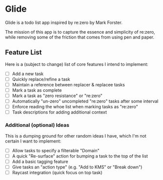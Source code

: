 # Glide

Glide is a todo list app inspired by re:zero by Mark Forster.

The mission of this app is to capture the essence and simplicity of re:zero,
while removing some of the friction that comes from using pen and paper.

## Feature List

Here is a (subject to change) list of core features I intend to implement:

- [ ] Add a new task
- [ ] Quickly replace/refine a task
- [ ] Maintain a reference between replacer & replacee tasks
- [ ] Mark a task as complete
- [ ] Mark a task as "zero resistance" or "re:zero"
- [ ] Automatically "un-zero" uncompleted "re:zero" tasks after some interval
- [ ] Enforce reading the whoe list when marking tasks as "re:zero"
- [ ] Task descriptions for adding additional context

### Additional (optional) Ideas

This is a dumping ground for other random ideas I have, which I'm not certain
I want to implement:

- [ ] Allow tasks to specify a filterable "Domain"
- [ ] A quick "Re-surface" action for bumping a task to the top of the list
- [ ] Add a basic tagging feature
- [ ] Give tasks an "action type" (e.g. "Add to KMS" or "Break down")
- [ ] Raycast integration (quick focus on top task)
